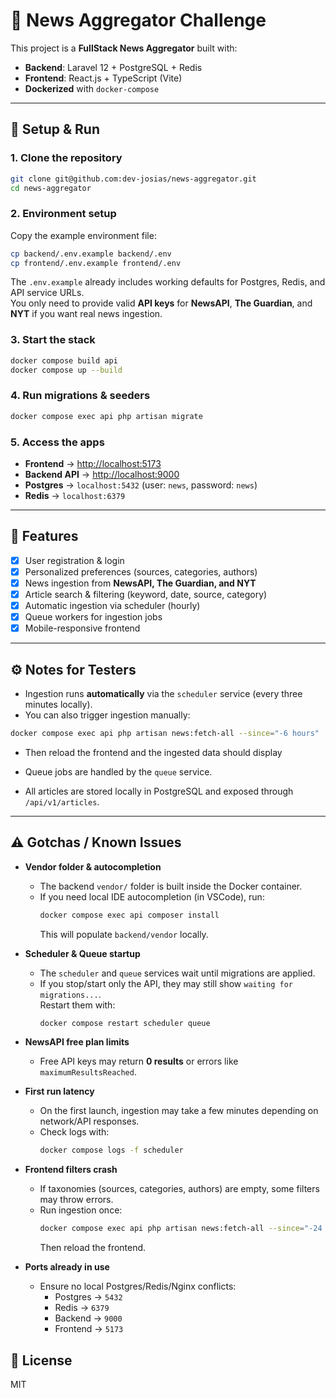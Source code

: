 # 📰 News Aggregator Challenge

This project is a **FullStack News Aggregator** built with:

- **Backend**: Laravel 12 + PostgreSQL + Redis
- **Frontend**: React.js + TypeScript (Vite)
- **Dockerized** with `docker-compose`

---

## 🚀 Setup & Run

### 1. Clone the repository

```bash
git clone git@github.com:dev-josias/news-aggregator.git
cd news-aggregator
```

### 2. Environment setup

Copy the example environment file:

```bash
cp backend/.env.example backend/.env
cp frontend/.env.example frontend/.env
```

The `.env.example` already includes working defaults for Postgres, Redis, and API service URLs.  
You only need to provide valid **API keys** for **NewsAPI**, **The Guardian**, and **NYT** if you want real news ingestion.

### 3. Start the stack

```bash
docker compose build api
docker compose up --build
```

### 4. Run migrations & seeders

```bash
docker compose exec api php artisan migrate
```

### 5. Access the apps

- **Frontend** → [http://localhost:5173](http://localhost:5173)
- **Backend API** → [http://localhost:9000](http://localhost:9000)
- **Postgres** → `localhost:5432` (user: `news`, password: `news`)
- **Redis** → `localhost:6379`

---

## 📰 Features

- [x] User registration & login
- [x] Personalized preferences (sources, categories, authors)
- [x] News ingestion from **NewsAPI, The Guardian, and NYT**
- [x] Article search & filtering (keyword, date, source, category)
- [x] Automatic ingestion via scheduler (hourly)
- [x] Queue workers for ingestion jobs
- [x] Mobile-responsive frontend

---

## ⚙️ Notes for Testers

- Ingestion runs **automatically** via the `scheduler` service (every three minutes locally).
- You can also trigger ingestion manually:

```bash
docker compose exec api php artisan news:fetch-all --since="-6 hours"
```

- Then reload the frontend and the ingested data should display

- Queue jobs are handled by the `queue` service.
- All articles are stored locally in PostgreSQL and exposed through `/api/v1/articles`.

---

## ⚠️ Gotchas / Known Issues

- **Vendor folder & autocompletion**

  - The backend `vendor/` folder is built inside the Docker container.
  - If you need local IDE autocompletion (in VSCode), run:
    ```bash
    docker compose exec api composer install
    ```
    This will populate `backend/vendor` locally.

- **Scheduler & Queue startup**

  - The `scheduler` and `queue` services wait until migrations are applied.
  - If you stop/start only the API, they may still show `waiting for migrations...`.  
    Restart them with:
    ```bash
    docker compose restart scheduler queue
    ```

- **NewsAPI free plan limits**

  - Free API keys may return **0 results** or errors like `maximumResultsReached`.

- **First run latency**

  - On the first launch, ingestion may take a few minutes depending on network/API responses.
  - Check logs with:
    ```bash
    docker compose logs -f scheduler
    ```

- **Frontend filters crash**

  - If taxonomies (sources, categories, authors) are empty, some filters may throw errors.
  - Run ingestion once:
    ```bash
    docker compose exec api php artisan news:fetch-all --since="-24 hours"
    ```
    Then reload the frontend.

- **Ports already in use**
  - Ensure no local Postgres/Redis/Nginx conflicts:
    - Postgres → `5432`
    - Redis → `6379`
    - Backend → `9000`
    - Frontend → `5173`

## 📜 License

MIT
